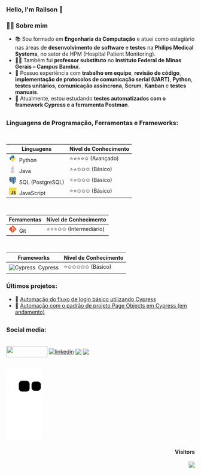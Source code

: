 ### Hello, I'm Railson 👋

<h3 align="left">👨‍💻 Sobre mim</h3>

<ul>
  <li>📚 Sou formado em <strong>Engenharia da Computação</strong> e atuei como estagiário nas áreas de <strong>desenvolvimento de software</strong> e <strong>testes</strong> na <strong>Philips Medical Systems</strong>, no setor de HPM (Hospital Patient Monitoring).</li>
  
  <li>👨‍🏫 Também fui <strong>professor substituto</strong> no <strong>Instituto Federal de Minas Gerais – Campus Bambuí</strong>.</li>
  
  <li>🤝 Possuo experiência com <strong>trabalho em equipe</strong>, <strong>revisão de código</strong>, <strong>implementação de protocolos de comunicação serial (UART)</strong>, <strong>Python</strong>, <strong>testes unitários</strong>, <strong>comunicação assíncrona</strong>, <strong>Scrum</strong>, <strong>Kanban</strong> e <strong>testes manuais</strong>.</li>
  
  <li>🚀 Atualmente, estou estudando <strong>testes automatizados com o framework Cypress e a ferramenta Postman</strong>.</li>
</ul>

##
<h3 align="left">Linguagens de Programação, Ferramentas e Frameworks:</h3>

<br>

<table>
  <thead>
    <tr>
      <th>Linguagens</th>
      <th>Nível de Conhecimento</th>
    </tr>
  </thead>
  <tbody>
    <tr>
      <td>
        <img alt="Python" height="20" width="20" src="https://raw.githubusercontent.com/devicons/devicon/master/icons/python/python-original.svg">
        &nbsp;Python
      </td>
      <td>⭐⭐⭐⭐✩ (Avançado)</td>
    </tr>
    <tr>
      <td>
        <img alt="Java" height="20" width="20" src="https://github.com/devicons/devicon/blob/master/icons/java/java-original-wordmark.svg">
        &nbsp;Java
      </td>
      <td>⭐⭐✩✩✩ (Básico)</td>
    </tr>
    <tr>
      <td>
        <img alt="SQL" height="20" width="20" src="https://github.com/devicons/devicon/blob/master/icons/postgresql/postgresql-original.svg">
        &nbsp;SQL (PostgreSQL)
      </td>
      <td>⭐⭐✩✩✩ (Básico)</td>
    </tr>
    <tr>
      <td>
        <img alt="JavaScript" height="20" width="20" src="https://raw.githubusercontent.com/devicons/devicon/master/icons/javascript/javascript-original.svg">
        &nbsp;JavaScript
      </td>
      <td>⭐⭐✩✩✩ (Básico)</td>
    </tr>
  </tbody>
</table>

<br>

<table>
  <thead>
    <tr>
      <th>Ferramentas</th>
      <th>Nível de Conhecimento</th>
    </tr>
  </thead>
  <tbody>
    <tr>
      <td>
        <img alt="Git" height="20" width="20" src="https://raw.githubusercontent.com/devicons/devicon/master/icons/git/git-original.svg" />
        &nbsp;Git
      </td>
      <td>⭐⭐⭐✩✩ (Intermediário)</td>
    </tr>
  </tbody>
</table>

<br>

<table>
  <thead>
    <tr>
      <th>Frameworks</th>
      <th>Nível de Conhecimento</th>
    </tr>
  </thead>
  <tbody>
    <tr>
      <td>
        <img alt="Cypress" height="20" width="20" src="https://cdn.cypress.io/logo.png)](https://github.com/cypress-io/cypress-logo/raw/master/cypress-logo.svg">
        &nbsp;Cypress
      </td>
      <td>⭐✩✩✩✩✩ (Básico)</td>
    </tr>
  </tbody>
</table>

<h3 align="left">Últimos projetos:</h3>

<ul>
  <li>
    🔐 <a href="https://github.com/Railson95/qa-login-the-internet.herokuapp-cypress" target="_blank">
      Automação do fluxo de login básico utilizando Cypress
    </a>
  </li>
  <li>
    🧪 <a href="https://github.com/Railson95/qa-soucedemo-automation-cypress" target="_blank">
      Automação com o padrão de projeto Page Objects em Cypress (em andamento)
    </a>
  </li>
</ul>




##

  <div> 
    <h3 align="left">Social media:</h3>
    <div style="display: inline_block"><br>
      <a href="https://www.facebook.com/railson.martins.5" target="_blank"><img align="center"  src="https://img.shields.io/badge/Facebook-1877F2?style=for-the-badge&logo=facebook&logoColor=white" height="30" width="110" ></a>
     <a href="https://www.linkedin.com/in/railson-martins-543b68140/" target="blank"><img align="center" src="https://img.shields.io/badge/LinkedIn-0077B5?style=for-the-badge&logo=linkedin&logoColor=white" alt="linkedin" height="30" width="110" /></a>
      <a href="https://api.whatsapp.com/send?phone=5535999839730&text=Ol%C3%A1!%20Cheguei%20aqui%20pelo%20seu%20GitHub!" target="_blank"><img align="center"                src="https://img.shields.io/badge/WhatsApp-25D366?style=for-the-badge&logo=whatsapp&logoColor=white"></a> 
      <a href = "mailto:railsonmartins1970i@gmail.com"><img align="center" src="https://img.shields.io/badge/-Gmail-%23333?style=for-the-badge&logo=gmail&logoColor=white" target="_blank" ></a>

 ##
 
  ![Snake animation](https://github.com/rafaballerini/rafaballerini/blob/output/github-contribution-grid-snake.svg)
 
</div>

  
<h4 align="right"> Visitors </h4>
<img align="right" src="https://profile-counter.glitch.me/railson95/count.svg">

 

  


